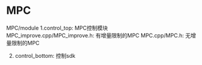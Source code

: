 # MPC
MPC/module
1.control_top: MPC控制模块
MPC_improve.cpp/MPC_improve.h: 有增量限制的MPC
MPC.cpp/MPC.h: 无增量限制的MPC

2. control_bottom: 控制sdk
